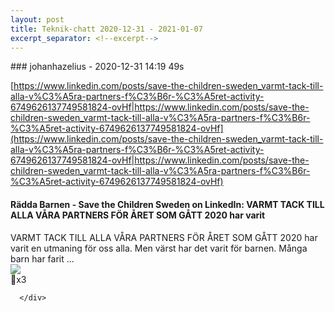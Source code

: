```yaml
---
layout: post
title: Teknik-chatt 2020-12-31 - 2021-01-07
excerpt_separator: <!--excerpt-->
---
```

<section class="message" markdown="1">
### johanhazelius - 2020-12-31 14:19 49s

[https://www.linkedin.com/posts/save-the-children-sweden_varmt-tack-till-alla-v%C3%A5ra-partners-f%C3%B6r-%C3%A5ret-activity-6749626137749581824-ovHf|https://www.linkedin.com/posts/save-the-children-sweden_varmt-tack-till-alla-v%C3%A5ra-partners-f%C3%B6r-%C3%A5ret-activity-6749626137749581824-ovHf](https://www.linkedin.com/posts/save-the-children-sweden_varmt-tack-till-alla-v%C3%A5ra-partners-f%C3%B6r-%C3%A5ret-activity-6749626137749581824-ovHf|https://www.linkedin.com/posts/save-the-children-sweden_varmt-tack-till-alla-v%C3%A5ra-partners-f%C3%B6r-%C3%A5ret-activity-6749626137749581824-ovHf)

<div class="attachment"><h4>Rädda Barnen - Save the Children Sweden on LinkedIn: VARMT TACK TILL ALLA VÅRA PARTNERS FÖR ÅRET SOM GÅTT 2020 har varit</h4><div class="text">VARMT TACK TILL ALLA VÅRA PARTNERS FÖR ÅRET SOM GÅTT 2020 har varit en utmaning för oss alla. Men värst har det varit för barnen. Många barn har farit ...</div>
<a href="https://www.linkedin.com/posts/save-the-children-sweden_varmt-tack-till-alla-v%C3%A5ra-partners-f%C3%B6r-%C3%A5ret-activity-6749626137749581824-ovHf"><img src="https://media-exp1.licdn.com/dms/image/C4E22AQFlVdxZJeDoFg/feedshare-shrink_1280-alternative/0/1609236272290?e=1612396800&v=beta&t=yp_EAQ2hBdQWdTPmVTWqcVXx8iOa-smsMRhdQobNViM" fallback="Rädda Barnen - Save the Children Sweden on LinkedIn: VARMT TACK TILL ALLA VÅRA PARTNERS FÖR ÅRET SOM GÅTT 2020 har varit"/></a></div>
    
<div class="reactionsDiv">
<div class="reactionDiv">
<span title="daniel.winther, lukas.lindqvist, erik.malm reacted this way." class="reactionSpan">
🐧x3</span>
</div>
     
      </div>
    

<!--excerpt-->
</section>